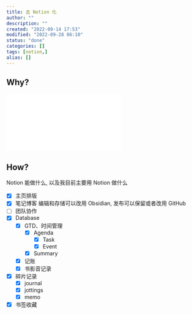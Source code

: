 ```yaml
---
title: 去 Notion 化
author: ""
description: ""
created: "2022-09-14 17:53"
modified: "2022-09-28 06:10"
status: "done"
categories: []
tags: [notion,]
alias: []
---
```

## Why?

![Obsidian VS Notion](Obsidian%20VS%20Notion.md)

## How?

Notion 能做什么, 以及我目前主要用 Notion 做什么
- [x] 主页排版
- [x] 笔记博客 编辑和存储可以改用 Obsidian, 发布可以保留或者改用 GitHub
- [ ] 团队协作
- [x] Database
    - [x] GTD、时间管理
        - [x] Agenda
            - [x] Task
            - [x] Event
        - [x] Summary
    - [x] 记账 
    - [x] 书影音记录 
- [x] 碎片记录 
    - [x] journal 
    - [x] jottings 
    - [x] memo 
- [x] 书签收藏